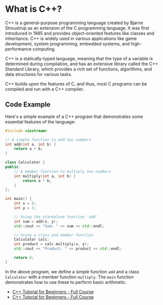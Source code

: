 #  What is C++?
C++ is a general-purpose programming language created by Bjarne Stroustrup as an extension of the C programming language. It was first introduced in 1985 and provides object-oriented features like classes and inheritance. C++ is widely used in various applications like game development, system programming, embedded systems, and high-performance computing.

C++ is a statically-typed language, meaning that the type of a variable is determined during compilation, and has an extensive library called the C++ Standard Library, which provides a rich set of functions, algorithms, and data structures for various tasks.

C++ builds upon the features of C, and thus, most C programs can be compiled and run with a C++ compiler. 

## Code Example

Here's a simple example of a C++ program that demonstrates some essential features of the language:

```cpp
#include <iostream>

// A simple function to add two numbers
int add(int a, int b) {
    return a + b;
}

class Calculator {
public:
    // A member function to multiply two numbers
    int multiply(int a, int b) {
        return a * b;
    }
};

int main() {
    int x = 5;
    int y = 3;

    // Using the standalone function 'add'
    int sum = add(x, y);
    std::cout << "Sum: " << sum << std::endl;

    // Using a class and member function
    Calculator calc;
    int product = calc.multiply(x, y);
    std::cout << "Product: " << product << std::endl;

    return 0;
}
```

In the above program, we define a simple function `add` and a class `Calculator` with a member function `multiply`. The `main` function demonstrates how to use these to perform basic arithmetic.

- [C++ Tutorial for Beginners - Full Course](https://youtu.be/vLnPwxZdW4Y)
- [C++ Tutorial for Beginners - Full Course](https://youtu.be/vLnPwxZdW4Y)